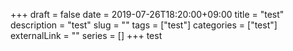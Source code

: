 +++ 
draft = false
date = 2019-07-26T18:20:00+09:00
title = "test"
description = "test"
slug = "" 
tags = ["test"]
categories = ["test"]
externalLink = ""
series = []
+++
test